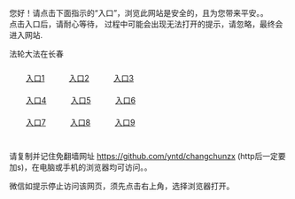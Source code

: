 您好！请点击下面指示的“入口”，浏览此网站是安全的，且为您带来平安。。 <br/>
点击入口后，请耐心等待， 过程中可能会出现无法打开的提示，请忽略，最终会进入网站. </br>

法轮大法在长春<br/>
<div style="padding:10px"><a style="margin:20px" target="_blank" href="https://d3jezp3hj26gxg.cloudfront.net/2Qpsp?qdfubkzl" id="ccLink1" rel="nofollow">入口1</a> <a target="_blank" style="margin:20px" href="https://d3n06go9umwe0e.cloudfront.net/2Qpsp?wvejnn" id="ccLink2" rel="nofollow">入口2</a> <a style="margin:20px" target="_blank" href="https://d1jb2x8v97jflr.cloudfront.net/2Qpsp?uqyis" id="ccLink3" rel="nofollow">入口3</a></div>

<div style="padding:10px" ><a style="margin:20px" target="_blank" href="https://d3jezp3hj26gxg.cloudfront.net/2Qpsp?qdfubkzl" id="ccLink4" rel="nofollow">入口4</a> <a style="margin:20px" href="https://d3n06go9umwe0e.cloudfront.net/2Qpsp?wvejnn" target="_blank" id="ccLink5" rel="nofollow">入口5</a> <a style="margin:20px" href="https://d1jb2x8v97jflr.cloudfront.net/2Qpsp?uqyis" target="_blank" id="ccLink6" rel="nofollow">入口6</a></div>

<div style="padding:10px"><a style="margin:20px" target="_blank" href="https://d3jezp3hj26gxg.cloudfront.net/2Qpsp?qdfubkzl" id="ccLink7" rel="nofollow">入口7</a> <a style="margin:20px" href="https://d3n06go9umwe0e.cloudfront.net/2Qpsp?wvejnn" target="_blank" id="ccLink8" rel="nofollow">入口8</a> <a style="margin:20px" target="_blank" href="https://d1jb2x8v97jflr.cloudfront.net/2Qpsp?uqyis" id="ccLink9" rel="nofollow">入口9</a></div>

<br/>



请复制并记住免翻墙网址 https://github.com/yntd/changchunzx (http后一定要加s)，在电脑或手机的浏览器均可访问。。<br/>

微信如提示停止访问该网页，须先点击右上角，选择浏览器打开。
